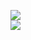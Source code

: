 [![](https://img.shields.io/badge/Made%20With-Github%20Spray-lightgrey.svg?style=for-the-badge&logo=github)](https://github.com/Annihil/github-spray#3386)  
[![](https://i.imgur.com/2DrTn0Z.gif)](https://github.com/Annihil/github-spray)